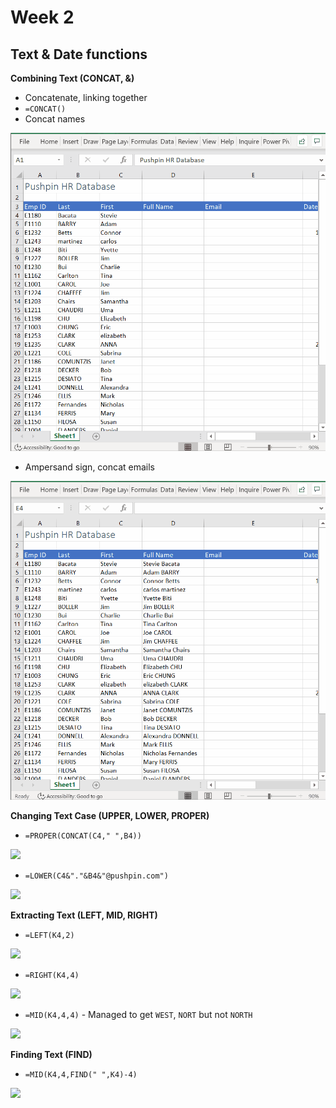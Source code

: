 # Week 2
## Text & Date functions

**Combining Text (CONCAT, &)**
* Concatenate, linking together
* `=CONCAT()`
* Concat names

![](screenshot/concat-names.gif)

* Ampersand sign, concat emails

![](screenshot/concat-emails.gif)

**Changing Text Case (UPPER, LOWER, PROPER)**
* `=PROPER(CONCAT(C4," ",B4))`

![](proper-function.gif)

* `=LOWER(C4&"."&B4&"@pushpin.com")`

![](lower-function.gif)

**Extracting Text (LEFT, MID, RIGHT)**
* `=LEFT(K4,2)`

![](left-function.gif)

* `=RIGHT(K4,4)`

![](right-function.gif)

* `=MID(K4,4,4)` - Managed to get `WEST`, `NORT` but not `NORTH`

![](middle-function.gif)

**Finding Text (FIND)**
* `=MID(K4,4,FIND(" ",K4)-4)`

![](find-function.gif)